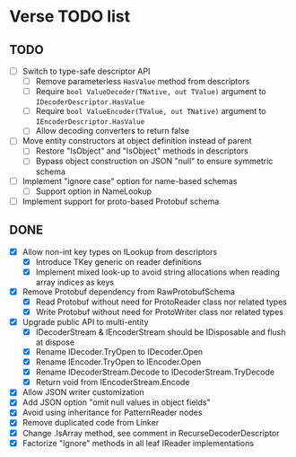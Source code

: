 Verse TODO list
===============

TODO
----

- [ ] Switch to type-safe descriptor API
  - [ ] Remove parameterless `HasValue` method from descriptors
  - [ ] Require `bool ValueDecoder(TNative, out TValue)` argument to `IDecoderDescriptor.HasValue`
  - [ ] Require `bool ValueEncoder(TValue, out TNative)` argument to `IEncoderDescriptor.HasValue`
  - [ ] Allow decoding converters to return false  
- [ ] Move entity constructors at object definition instead of parent
  - [ ] Restore "IsObject<TObject>" and "IsObject" methods in descriptors
  - [ ] Bypass object construction on JSON "null" to ensure symmetric schema
- [ ] Implement "ignore case" option for name-based schemas
  - [ ] Support option in NameLookup
- [ ] Implement support for proto-based Protobuf schema

DONE
----

- [x] Allow non-int key types on ILookup from descriptors
  - [x] Introduce TKey generic on reader definitions
  - [x] Implement mixed look-up to avoid string allocations when reading array indices as keys
- [x] Remove Protobuf dependency from RawProtobufSchema
  - [x] Read Protobuf without need for ProtoReader class nor related types
  - [x] Write Protobuf without need for ProtoWriter class nor related types
- [x] Upgrade public API to multi-entity
  - [x] IDecoderStream & IEncoderStream should be IDisposable and flush at dispose
  - [x] Rename IDecoder.TryOpen to IDecoder.Open
  - [x] Rename IEncoder.TryOpen to IEncoder.Open
  - [x] Rename IDecoderStream.Decode to IDecoderStream.TryDecode
  - [x] Return void from IEncoderStream.Encode
- [x] Allow JSON writer customization
- [x] Add JSON option "omit null values in object fields"
- [x] Avoid using inheritance for PatternReader nodes
- [x] Remove duplicated code from Linker
- [x] Change .IsArray method, see comment in RecurseDecoderDescriptor
- [x] Factorize "Ignore" methods in all leaf IReader implementations
